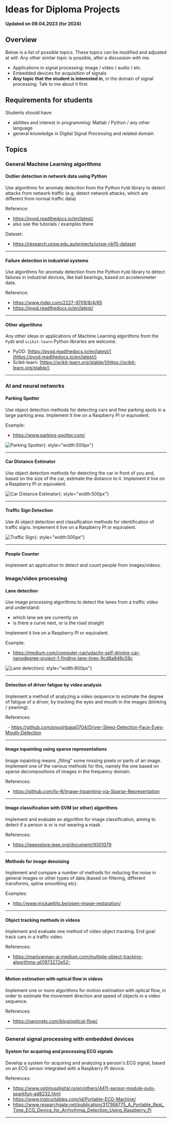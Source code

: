 
# Ideas for Diploma Projects

**Updated on 09.04.2023 (for 2024)**

## Overview

Below is a list of possible topics. 
These topics can be modified and adjusted at will.
Any other similar topic is possible, after a discussion with me.

- Applications in signal processing: image / video / audio / etc.
- Embedded devices for acquisition of signals 
- **Any topic that the student is interested in**, in the domain of signal processing. Talk to me about it first. 
 
## Requirements for students

Students should have:

- abilities and interest in programming: Matlab / Python / any other language
- general knowledge in Digital Signal Processing and related domain

## Topics

### General Machine Learning algorithms

#### Outlier detection in network data using Python

Use algorithms for anomaly detection from the Python `PyOD` library to detect attacks from network traffic
(e.g. detect network attacks, which are different from normal traffic data)

Reference:

- https://pyod.readthedocs.io/en/latest/
- also see the tutorials / examples there

Dataset:

- https://research.unsw.edu.au/projects/unsw-nb15-dataset

---
#### Failure detection in industrial systems

Use algorithms for anomaly detection from the Python `PyOD` library to detect failures in 
industrial devices, like ball bearings, based on accelerometer data.

Reference:

- https://www.mdpi.com/2227-9709/8/4/85
- https://pyod.readthedocs.io/en/latest/
  
---

#### Other algorithms

Any other ideas or applications of Machine Learning algorithms from the `PyOD` and `scikit-learn` Python libraries are welcome.

- PyOD: [https://pyod.readthedocs.io/en/latest/](https://pyod.readthedocs.io/en/latest/)
- Scikit-learn: [https://scikit-learn.org/stable/](https://scikit-learn.org/stable/)

---

### AI and neural networks

#### Parking Spotter

Use object detection methods for detecting cars and free parking spots in a large parking area.
Implement it live on a Raspberry PI or equivalent.

Example:

- https://www.parking-spotter.com/

![Parking Spotter](img/ParkingSpotter.jpeg){: style="width:500px"}

---

#### Car Distance Estimator

Use object detection methods for detecting the car in front of you and, based on the size of the car, estimate the distance to it.
Implement it live on a Raspberry PI or equivalent.

![Car Distance Estimator](img/CarDistanceEstimator.png){: style="width:500px"}

---

#### Traffic Sign Detection

Use AI object detection and classification methods for identification of traffic signs.
Implement it live on a Raspberry PI or equivalent.

![Traffic Sign](img/TrafficSignDet.png){: style="width:500px"}

---

#### People Counter

Implement an application to detect and count people from images/videos.


### Image/video processing


#### Lane detection

Use image processing algorithms to detect the lanes from a traffic video and understand:

- which lane we are currently on
- is there a curve next, or is the road straight

Implement it live on a Raspberry PI or equivalent.

Example:

- https://medium.com/computer-car/udacity-self-driving-car-nanodegree-project-1-finding-lane-lines-9cd6a846c58c

![Lane detection](img/LaneDet.png){: style="width:800px"}

---

#### Detection of driver fatigue by video analysis

Implement a method of analyzing a video sequence to estimate the degree of fatigue of a driver, by tracking the eyes and mouth in the images (blinking / yawning).

References:

  - https://github.com/piyushbajaj0704/Driver-Sleep-Detection-Face-Eyes-Mouth-Detection

---

#### Image inpainting using sparse representations
 
Image inpainting means „filling” some missing pixels or parts of an image. 
Implement one of the various methods for this, namely the one based on sparse decompositions of images in the frequency domain.

References:

- https://github.com/ily-R/Image-Inpainting-via-Sparse-Representation

---

#### Image classification with SVM (or other) algorithms
   
Implement and evaluate an algorithm for image classification, aiming to detect if a person is or is not wearing a mask.

References:

- https://ieeexplore.ieee.org/document/9301079


---

#### Methods for image denoising
   
Implement and compare a number of methods for reducing the noise in general images or other types of data (based on filtering, different transforms, spline smoothing etc).

Examples:

- http://www.mickaeltits.be/open-image-restoration/

---

#### Object tracking methods in videos

Implement and evaluate one method of video object tracking. End goal: track cars in a traffic video.

References:

- https://manivannan-ai.medium.com/multiple-object-tracking-algorithms-a01973272e52-

---

#### Motion estimation with optical flow in videos
   
Implement one or more algorithms for motion estimation with optical flow, in order to estimate the movement direction and speed of objects in a video sequence.

References:

- https://nanonets.com/blog/optical-flow/

---

### General signal processing with embedded devices

#### System for acquiring and processing ECG signals

Develop a system for acquiring and analyzing a person's ECG signal, based on an ECG sensor integrated with a Raspberry PI device.

References:

- https://www.optimusdigital.ro/en/others/4411-sensor-module-puls-sparkfun-ad8232.html
- https://www.instructables.com/id/Portable-ECG-Machine/
- https://www.researchgate.net/publication/317368775_A_Portable_Real_Time_ECG_Device_for_Arrhythmia_Detection_Using_Raspberry_Pi

---